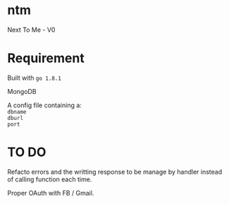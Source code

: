 # ntm
Next To Me - V0

# Requirement
Built with `go 1.8.1`

MongoDB

A config file containing a:  
    `dbname`  
    `dburl`  
    `port`


# TO DO
Refacto errors and the writting response to be manage by handler instead of calling function each time.

Proper OAuth with FB / Gmail.
